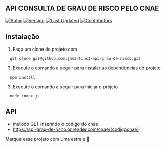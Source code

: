 ## API CONSULTA DE GRAU DE RISCO PELO CNAE
[![Autor](https://img.shields.io/badge/Autor-João%20Heitor-blue?color=blue)](https://github.com/jhmartins1)
[![Version](https://img.shields.io/badge/Versão-1.0-green.svg)](https://github.com/jhmartins1/api-grau-de-risco)
[![Last Updated](https://img.shields.io/github/last-commit/jhmartins1/api-grau-de-risco.svg)](https://github.com/jhmartins1/api-grau-de-risco/commits/main)
[![Contributors](https://img.shields.io/github/contributors/jhmartins1/api-grau-de-risco.svg)](https://github.com/jhmartins1/api-grau-de-risco/graphs/contributors)

## Instalação
1. Faça um clone do projeto com

  ```sh-session
    git clone git@github.com:jhmartins1/api-grau-de-risco.git
  ```
   
3. Execute o comando a seguir para instalar as dependencias do projeto

  ```sh-session
    npm install
  ```

3. Execute o comando a seguir para iniciar o projeto

  ```sh-session
    node index.js
  ```

## API
- metodo GET inserindo o codigo do cnae
- https://api-grau-de-risco.onrender.com/cnae/{codigocnae}


Marque esse projeto com uma estrela 🌟
